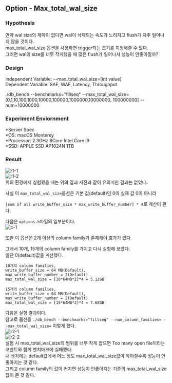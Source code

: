 

## Option - Max_total_wal_size   

### Hypothesis   
만약 wal size의 제약이 없다면 wal이 삭제되는 속도가 느려지고 flush가 자주 일어나지 않을 것이다.   
max_total_wal_size 옵션을 사용하면 trigger되는 크기를 지정해줄 수 있다.    
그러면 wal의 size를 너무 작게했을 때 많은 flush가 일어나서 성능이 안좋아질까?   

### Design   
Independent Variable: --max_total_wal_size=[int value]   
Dependent Variable: SAF, WAF, Latency, Throughput   

./db_bench --benchmarks="fillseq" --max_total_wal_size=[0,1,10,100,1000,10000,100000,1000000,10000000, 100000000] --num=10000000   

### Experiment Enviornment   
*Server Spec   
  *OS: macOS Monterey   
  *Processor: 2.3GHz 8Core Intel Core i9   
  *SSD: APPLE SSD AP1024N 1TB   

### Result    
![r1-1](https://drive.google.com/u/1/uc?id=1PYd69aCFcH0GaBVUIAKNit_4TPkdfqqI&export=download)   
![r1-2](https://drive.google.com/u/1/uc?id=12zU7vK_JZjnUA1FbO19ciofSQZPC4SkV&export=download)   
위의 환경에서 실험했을 때는 위의 결과 사진과 같이 유의미한 결과는 없었다.   

사실 이 ```max_total_wal_size```옵션은 기본 값(default)인 0이 실제 값 0이 아니라    

```[sum of all write_buffer_size * max_write_buffer_number] * 4```로 계산이 된다.   

다음은 ```options.h```파일의 일부분이다.   
![c-1](https://drive.google.com/u/1/uc?id=1VnoWgvvAfbxkFBnGIPu5Mc-oDHc8n8LQ&export=download)   

또한 이 옵션은 2개 이상의 column family가 존재해야 효과가 있다.   

그래서 10개, 15개의 column family를 가지고 다시 실험해 보았다.    
일단 0(default)값을 계산했다.   
```
10개의 column families,   
write_buffer_size = 64 MB(Default),   
max_write_buffer_number = 2(Default)   
max_total_wal_size = [10*64MB*2]*4 = 5.12GB   
```
```
15개의 column families,   
write_buffer_size = 64 MB(Default),   
max_write_buffer_number = 2(Default)   
max_total_wal_size = [15*64MB*2]*4 = 7.68GB   
```

다음은 실험 결과이다.    
참고로 옵션을 ```./db_bench --benchmarks="fillseq" --num_column_families= --max_total_wal_size=``` 이렇게 했다.   
![r2-1](https://drive.google.com/u/1/uc?id=1zxOxRxMONuz6QLngKZIZpB74fovir4lA&export=download)   
![r2-2](https://drive.google.com/u/1/uc?id=1LiBye9ubVCr5aPwKJVXzBDdoRYJzM8QF&export=download)   
실험 시 max_total_wal_size의 범위를 너무 작게 잡으면 Too many open file이라는 코멘트와 함께 벤치마크에 실패했다.   
내 생각에는 default값에서 어느 정도 max_total_wal_size값이 작아질수록 성능이 안좋아지는 것 같다.   
그리고 column family의 값이 커지면 성능이 안좋아지는 기준의 max_total_wal_size값이 큰 것 같다.   




